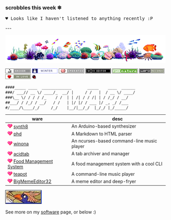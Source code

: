 <h3>scrobbles this week ❄</h3><pre>♥ Looks like I haven't listened to anything recently :P</pre>---

![reef](pix/reef.gif)

![glider](pix/glider.png)
![winter](pix/winter.gif)
![amiga](pix/amigaboing.png)
![vi](pix/vi.png)
![nature](pix/nature.gif)
![warp](pix/warprecords.gif)
![love](pix/love.gif)
![fravia](pix/fravia.gif)

```
####_____ ____  _____________       _____    ____  ______
###/ ___// __ \/ ____/_  __/ |     / /   |  / __ \/ ____/
###\__ \/ / / / /_    / /  | | /| / / /| | / /_/ / __/   
##___/ / /_/ / __/   / /   | |/ |/ / ___ |/ _, _/ /___   
#/____/\____/_/     /_/    |__/|__/_/  |_/_/ |_/_____/
```

| ware          | desc           
| ------------- | -------------|
| ![heart](pix/heart.gif) [synth8](https://github.com/joshnatis/synth8) | An Arduino-based synthesizer |
| ![heart](pix/heart.gif) [phd](https://github.com/joshnatis/phd)      | A Markdown to HTML parser|
| ![heart](pix/heart.gif) [winona](https://github.com/joshnatis/winona) | An ncurses-based command-line music player |
| ![heart](pix/heart.gif) [acidtab](https://github.com/joshnatis/acidtab) |A tab archiver and manager |
| ![heart](pix/heart.gif) [Food Management System](https://github.com/joshnatis/fms) |A food management system with a cool CLI |
| ![heart](pix/heart.gif) [teapot](https://github.com/joshnatis/teapot) | A command-line music player|
| ![heart](pix/heart.gif) [BigMemeEditor32](https://josh8.com/meme) | A meme editor and deep-fryer  |

![protec](pix/protec.gif)

See more on my [software](https://josh8.com/software) page, or below :)
